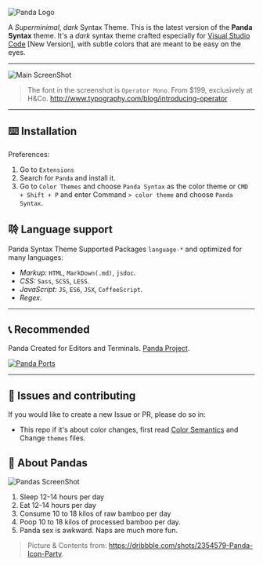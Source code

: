 ![Panda Logo](https://cdn.rawgit.com/tinkertrain/panda-syntax-vscode/master/assets/cover.jpg)

A _Superminimal_, _dark_ Syntax Theme. This is the latest version of the **Panda Syntax** theme. It's a _dark_ syntax theme crafted especially for [Visual Studio Code](https://code.visualstudio.com) [New Version], with subtle colors that are meant to be easy on the eyes.

---

![Main ScreenShot](https://cdn.rawgit.com/tinkertrain/panda-syntax-vscode/master/assets/editor.jpg)

> The font in the screenshot is `Operator Mono`. From $199, exclusively at H&Co. http://www.typography.com/blog/introducing-operator

---

## ⌨️ Installation

Preferences:

1. Go to `Extensions`
2. Search for `Panda` and install it.
3. Go to `Color Themes` and choose `Panda Syntax` as the color theme or `CMD + Shift + P` and enter Command `> color theme` and choose `Panda Syntax`.

## 唥 Language support

Panda Syntax Theme Supported Packages `language-*` and optimized for many languages:

-   _Markup:_ `HTML`, `MarkDown(.md)`, `jsdoc`.
-   _CSS:_ `Sass`, `SCSS`, `LESS`.
-   _JavaScript:_ `JS`, `ES6`, `JSX`, `CoffeeScript`.
-   _Regex_.

---

## 📞 Recommended

Panda Created for Editors and Terminals. [Panda Project](http://panda.siamak.me).

[![Panda Ports](https://raw.githubusercontent.com/siamak/atom-panda-syntax/master/screenshots/ports.jpg)](http://panda.siamak.me)

---

## 🐛 Issues and contributing

If you would like to create a new Issue or PR, please do so in:

-   This repo if it's about color changes, first read [Color Semantics](https://github.com/tinkertrain/panda-syntax-vscode/blob/master/Color%20Semantics.md) and Change `themes` files.

## 🐼 About Pandas

![Pandas ScreenShot](https://raw.githubusercontent.com/siamak/atom-panda-syntax/master/screenshots/pandas.png)

1. Sleep 12-14 hours per day
2. Eat 12-14 hours per day
3. Consume 10 to 18 kilos of raw bamboo per day
4. Poop 10 to 18 kilos of processed bamboo per day.
5. Panda sex is awkward. Naps are much more fun.

> Picture & Contents from: https://dribbble.com/shots/2354579-Panda-Icon-Party.
